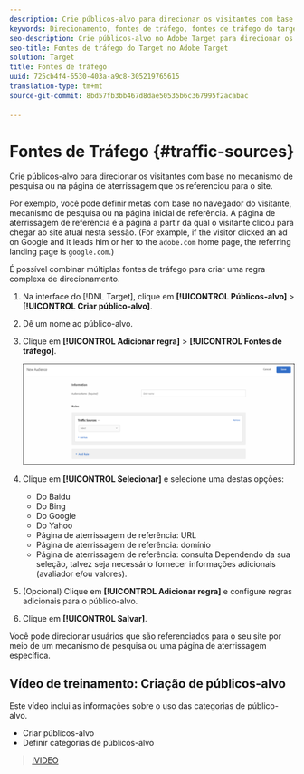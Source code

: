```yaml
---
description: Crie públicos-alvo para direcionar os visitantes com base no mecanismo de pesquisa ou na página de aterrissagem que os referenciou para o site.
keywords: Direcionamento, fontes de tráfego, fontes de tráfego do target, mecanismo de pesquisa do target, mecanismo de pesquisa, página de aterrissagem, página de aterrissagem do target, página de aterrissagem de referência
seo-description: Crie públicos-alvo no Adobe Target para direcionar os visitantes com base no mecanismo de pesquisa ou na página de aterrissagem que os referenciou para o site.
seo-title: Fontes de tráfego do Target no Adobe Target
solution: Target
title: Fontes de tráfego
uuid: 725cb4f4-6530-403a-a9c8-305219765615
translation-type: tm+mt
source-git-commit: 8bd57fb3bb467d8dae50535b6c367995f2acabac

---
```



# Fontes de Tráfego {#traffic-sources}

Crie públicos-alvo para direcionar os visitantes com base no mecanismo de pesquisa ou na página de aterrissagem que os referenciou para o site.

Por exemplo, você pode definir metas com base no navegador do visitante, mecanismo de pesquisa ou na página inicial de referência. A página de aterrissagem de referência é a página a partir da qual o visitante clicou para chegar ao site atual nesta sessão. (For example, if the visitor clicked an ad on Google and it leads him or her to the `adobe.com` home page, the referring landing page is `google.com`.)

É possível combinar múltiplas fontes de tráfego para criar uma regra complexa de direcionamento.

1. Na interface do [!DNL Target], clique em **[!UICONTROL Públicos-alvo]** &gt; **[!UICONTROL Criar público-alvo]**.
1. Dê um nome ao público-alvo.
1. Clique em **[!UICONTROL Adicionar regra]** &gt; **[!UICONTROL Fontes de tráfego]**.

   ![](assets/target_traffic_source.png)

1. Clique em **[!UICONTROL Selecionar]** e selecione uma destas opções:

   * Do Baidu
   * Do Bing
   * Do Google
   * Do Yahoo
   * Página de aterrissagem de referência: URL
   * Página de aterrissagem de referência: domínio
   * Página de aterrissagem de referência: consulta
   Dependendo da sua seleção, talvez seja necessário fornecer informações adicionais (avaliador e/ou valores).

1. (Opcional) Clique em **[!UICONTROL Adicionar regra]** e configure regras adicionais para o público-alvo.
1. Clique em **[!UICONTROL Salvar]**.

Você pode direcionar usuários que são referenciados para o seu site por meio de um mecanismo de pesquisa ou uma página de aterrissagem específica.

## Vídeo de treinamento: Criação de públicos-alvo

Este vídeo inclui as informações sobre o uso das categorias de público-alvo.

* Criar públicos-alvo
* Definir categorias de públicos-alvo

>[!VIDEO](https://video.tv.adobe.com/v/17392?captions=por_br)
